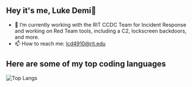 ## Hey it's me, Luke Demi👋

- 🔭 I’m currently working with the RIT CCDC Team for Incident Response and working on Red Team tools, including a C2, lockscreen backdoors, and more.
- 📫 How to reach me: lcd4910@rit.edu

## Here are some of my top coding languages
![Top Langs](https://github-readme-stats.vercel.app/api/top-langs/?username=Lcdemi&layout=compact)
<!--
**Lcdemi/Lcdemi** is a ✨ _special_ ✨ repository because its `README.md` (this file) appears on your GitHub profile.

Here are some ideas to get you started:

- 🔭 I’m currently working on ...
- 🌱 I’m currently learning ...
- 👯 I’m looking to collaborate on ...
- 🤔 I’m looking for help with ...
- 💬 Ask me about ...
- 📫 How to reach me: ...
- 😄 Pronouns: ...
- ⚡ Fun fact: ...
-->
